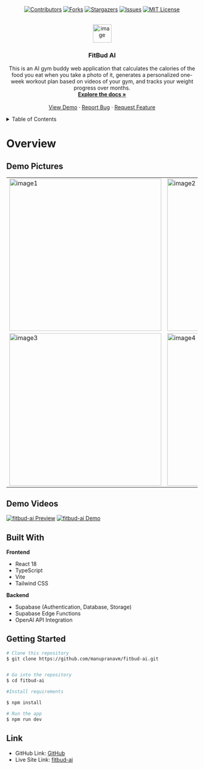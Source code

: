 <div align="center">

[![Contributors][contributors-shield]][contributors-url]
[![Forks][forks-shield]][forks-url]
[![Stargazers][stars-shield]][stars-url]
[![Issues][issues-shield]][issues-url]
[![MIT License][license-shield]][license-url]

</div>

<!-- PROJECT LOGO -->
<br />
<div align="center">

  <a href="https://github.com/manupranavm/fitbud-ai">
    <img width="49" height="48" alt="image" src="https://github.com/user-attachments/assets/478bbda4-2592-419e-9a1b-8e04199bcb74" />
  </a>

<h3 align="center">FitBud AI</h3>

  <p align="center">
This is an AI gym buddy web application that calculates the calories of the food you eat when you take a photo of it, generates a personalized one-week workout plan based on videos of your gym, and tracks your weight progress over months.
    <br />
    <a href="https://github.com/manupranavm/fitbud-ai"><strong>Explore the docs »</strong></a>
    <br />
    <br />
    <a href="https://github.com/manupranavm/fitbud-ai">View Demo</a>
    ·
    <a href="https://github.com/manupranavm/fitbud-ai/issues">Report Bug</a>
    ·
    <a href="https://github.com/manupranavm/fitbud-ai/issues">Request Feature</a>
  </p>
</div>

<!-- TABLE OF CONTENTS -->
<details>
  <summary>Table of Contents</summary>
  <ol>
    <li>
      <a href="#overview">Overview</a>
    </li>
        <li><a href="#built-with">Built With</a></li>
    <li>
      <a href="#getting-started">Getting Started</a>
    <li><a href="#contact">Link</a></li>
  </ol>
</details>

<!-- Overview -->

# Overview

## Demo Pictures

| | |
|---|---|
| <img src="https://github.com/user-attachments/assets/eef54524-1ed6-40f9-857e-c4c675584365" alt="image1" width="400"/> | <img src="https://github.com/user-attachments/assets/1737d2c1-3e34-4dce-a07a-4b4cd1e1fccd" alt="image2" width="400"/> |
| <img src="https://github.com/user-attachments/assets/5a50b63b-ffa3-4256-84e6-22f59ef42fba" alt="image3" width="400"/> | <img src="https://github.com/user-attachments/assets/9d90ccab-e4a3-42b6-bd94-f8b0d5b2ff5d" alt="image4" width="400"/> |



## Demo Videos

[![fitbud-ai Preview][product-preview]](https://github.com/manupranavm/fitbud-ai/blob/main/media/track_nutrition.mp4)
[![fitbud-ai Demo][product-video]](https://github.com/manupranavm/fitbud-ai/blob/main/media/gym_plan.mp4)

## Built With

**Frontend**

- React 18
- TypeScript
- Vite
- Tailwind CSS

**Backend**

- Supabase (Authentication, Database, Storage)
- Supabase Edge Functions
- OpenAI API Integration

<!-- GETTING STARTED -->

## Getting Started

```bash
# Clone this repository
$ git clone https://github.com/manupranavm/fitbud-ai.git


# Go into the repository
$ cd fitbud-ai

#Install requirements

$ npm install

# Run the app
$ npm run dev
```

<!-- LINK -->

## Link

- GitHub Link: [GitHub](https://github.com/manupranavm/fitbud-ai)
- Live Site Link: [fitbud-ai](fitbud-ai.lovable.app)

<!-- MARKDOWN LINKS & IMAGES -->
<!-- https://www.markdownguide.org/basic-syntax/#reference-style-links -->

[contributors-shield]: https://img.shields.io/github/contributors/manupranavm/fitbud-ai.svg?style=for-the-badge
[contributors-url]: https://github.com/manupranavm/fitbud-ai/graphs/contributors
[forks-shield]: https://img.shields.io/github/forks/manupranavm/fitbud-ai.svg?style=for-the-badge
[forks-url]: https://github.com/manupranavm/fitbud-ai/network/members
[stars-shield]: https://img.shields.io/github/stars/manupranavm/fitbud-ai.svg?style=for-the-badge
[stars-url]: https://github.com/manupranavm/fitbud-ai/stargazers
[issues-shield]: https://img.shields.io/github/issues/manupranavm/fitbud-ai.svg?style=for-the-badge
[issues-url]: https://github.com/manupranavm/fitbud-ai/issues
[license-shield]: https://img.shields.io/github/license/manupranavm/fitbud-ai.svg?style=for-the-badge
[license-url]: https://github.com/manupranavm/fitbud-ai/blob/master/LICENSE.txt
[linkedin-shield]: https://img.shields.io/badge/-LinkedIn-black.svg?style=for-the-badge&logo=linkedin&colorB=555
[linkedin-url]: https://linkedin.com/in/linkedin_username
[product-screenshot]: images/screenshot.png
[next.js]: https://img.shields.io/badge/next.js-000000?style=for-the-badge&logo=nextdotjs&logoColor=white
[next-url]: https://nextjs.org/
[react.js]: https://img.shields.io/badge/REACT%20JS-000000?style=for-the-badge&logo=REACT&logoColor=61DBFB
[react-url]: https://reactjs.org/
[materialui]: https://img.shields.io/badge/Material%20UI-293462?style=for-the-badge&logo=mui&logoColor=E7F6F2
[materialui-url]: https://mui.com/
[vue.js]: https://img.shields.io/badge/Vue.js-35495E?style=for-the-badge&logo=vuedotjs&logoColor=4FC08D
[vue-url]: https://vuejs.org/
[angular.io]: https://img.shields.io/badge/Angular-DD0031?style=for-the-badge&logo=angular&logoColor=white
[angular-url]: https://angular.io/
[svelte.dev]: https://img.shields.io/badge/Svelte-4A4A55?style=for-the-badge&logo=svelte&logoColor=FF3E00
[svelte-url]: https://svelte.dev/
[laravel.com]: https://img.shields.io/badge/Laravel-FF2D20?style=for-the-badge&logo=laravel&logoColor=white
[laravel-url]: https://laravel.com
[bootstrap.com]: https://img.shields.io/badge/Bootstrap-563D7C?style=for-the-badge&logo=bootstrap&logoColor=white
[bootstrap-url]: https://getbootstrap.com
[django.com]: https://img.shields.io/badge/Django-092E20?style=for-the-badge&logo=django&logoColor=white
[django-url]: https://www.djangoproject.com/
[sqlite.com]: https://img.shields.io/badge/SQLite-07405E?style=for-the-badge&logo=sqlite&logoColor=white
[sqlite-url]: https://www.sqlite.org/index.html
[postgresql.com]: https://img.shields.io/badge/PostgreSQL-316192?style=for-the-badge&logo=postgresql&logoColor=white
[postgresql-url]: https://www.postgresql.org/
[jquery.com]: https://img.shields.io/badge/jQuery-0769AD?style=for-the-badge&logo=jquery&logoColor=white
[jquery-url]: https://jquery.com
[netlify.com]: https://img.shields.io/badge/Netlify-00C7B7?style=for-the-badge&logo=netlify&logoColor=white
[netlify-url]: https://netlify.com
[python.org]: https://img.shields.io/badge/Python-14354C?style=for-the-badge&logo=python&logoColor=white
[python-url]: https://www.python.org/
[tailwindcss.com]: https://img.shields.io/badge/tailwindcss-%2338B2AC.svg?style=for-the-badge&logo=tailwind-css&logoColor=white
[tailwindcss-url]: https://tailwind.com
[product-preview]: media/nutrition.gif
[product-video]: media/gym_workouts.gif
